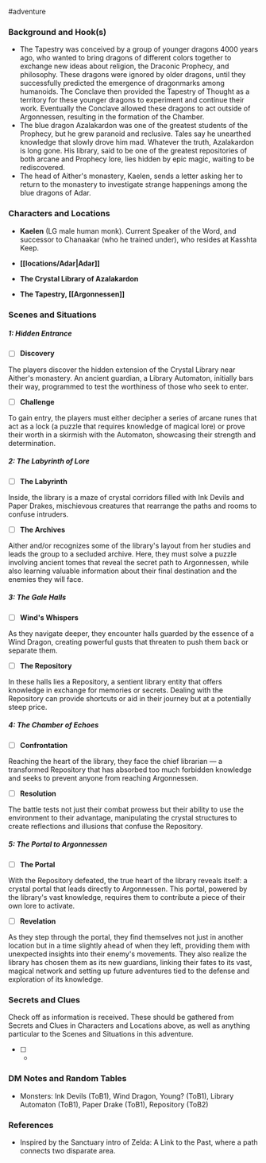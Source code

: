  #adventure 

### Background and Hook(s)

* The Tapestry was conceived by a group of younger dragons 4000 years ago, who wanted to bring dragons of different colors together to exchange new ideas about religion, the Draconic Prophecy, and philosophy. These dragons were ignored by older dragons, until they successfully predicted the emergence of dragonmarks among humanoids. The Conclave then provided the Tapestry of Thought as a territory for these younger dragons to experiment and continue their work. Eventually the Conclave allowed these dragons to act outside of Argonnessen, resulting in the formation of the Chamber.
* The blue dragon Azalakardon was one of the greatest students of the Prophecy, but he grew paranoid and reclusive. Tales say he unearthed knowledge that slowly drove him mad. Whatever the truth, Azalakardon is long gone. His library, said to be one of the greatest repositories of both arcane and Prophecy lore, lies hidden by epic magic, waiting to be rediscovered.
* The head of Aither's monastery, Kaelen, sends a letter asking her to return to the monastery to investigate strange happenings among the blue dragons of Adar.

### Characters and Locations

* **Kaelen** (LG male human monk). Current Speaker of the Word, and successor to Chanaakar (who he trained under), who resides at Kasshta Keep.

* **[[locations/Adar|Adar]]**
* **The Crystal Library of Azalakardon**
* **The Tapestry, [[Argonnessen]]**

### Scenes and Situations

##### 1: Hidden Entrance

 - [ ]  **Discovery**

The players discover the hidden extension of the Crystal Library near Aither's monastery. An ancient guardian, a Library Automaton, initially bars their way, programmed to test the worthiness of those who seek to enter.

 - [ ]  **Challenge**

To gain entry, the players must either decipher a series of arcane runes that act as a lock (a puzzle that requires knowledge of magical lore) or prove their worth in a skirmish with the Automaton, showcasing their strength and determination.

##### 2: The Labyrinth of Lore

 - [ ]  **The Labyrinth**

Inside, the library is a maze of crystal corridors filled with Ink Devils and Paper Drakes, mischievous creatures that rearrange the paths and rooms to confuse intruders.

 - [ ]  **The Archives**

Aither and/or recognizes some of the library's layout from her studies and leads the group to a secluded archive. Here, they must solve a puzzle involving ancient tomes that reveal the secret path to Argonnessen, while also learning valuable information about their final destination and the enemies they will face.

##### 3: The Gale Halls

 - [ ]  **Wind's Whispers**

As they navigate deeper, they encounter halls guarded by the essence of a Wind Dragon, creating powerful gusts that threaten to push them back or separate them.

 - [ ]  **The Repository**

In these halls lies a Repository, a sentient library entity that offers knowledge in exchange for memories or secrets. Dealing with the Repository can provide shortcuts or aid in their journey but at a potentially steep price.

##### 4: The Chamber of Echoes

 - [ ]  **Confrontation**

Reaching the heart of the library, they face the chief librarian — a transformed Repository that has absorbed too much forbidden knowledge and seeks to prevent anyone from reaching Argonnessen.

 - [ ]  **Resolution**

The battle tests not just their combat prowess but their ability to use the environment to their advantage, manipulating the crystal structures to create reflections and illusions that confuse the Repository.

##### 5: The Portal to Argonnessen

 - [ ]  **The Portal**

With the Repository defeated, the true heart of the library reveals itself: a crystal portal that leads directly to Argonnessen. This portal, powered by the library's vast knowledge, requires them to contribute a piece of their own lore to activate.

 - [ ]  **Revelation**

As they step through the portal, they find themselves not just in another location but in a time slightly ahead of when they left, providing them with unexpected insights into their enemy's movements. They also realize the library has chosen them as its new guardians, linking their fates to its vast, magical network and setting up future adventures tied to the defense and exploration of its knowledge.

### Secrets and Clues
Check off as information is received. These should be gathered from Secrets and Clues in Characters and Locations above, as well as anything particular to the Scenes and Situations in this adventure.

 - [ ] -

### DM Notes and Random Tables

* Monsters: Ink Devils (ToB1), Wind Dragon, Young? (ToB1), Library Automaton (ToB1), Paper Drake (ToB1), Repository (ToB2)

### References

* Inspired by the Sanctuary intro of Zelda: A Link to the Past, where a path connects two disparate area.
